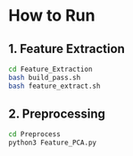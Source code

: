# How to Run

## 1. Feature Extraction

```bash
cd Feature_Extraction
bash build_pass.sh
bash feature_extract.sh
```

## 2. Preprocessing

```bash
cd Preprocess
python3 Feature_PCA.py
```

